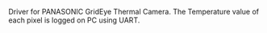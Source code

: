 Driver for PANASONIC GridEye Thermal Camera. 
The Temperature value of each pixel is logged on PC using UART.
